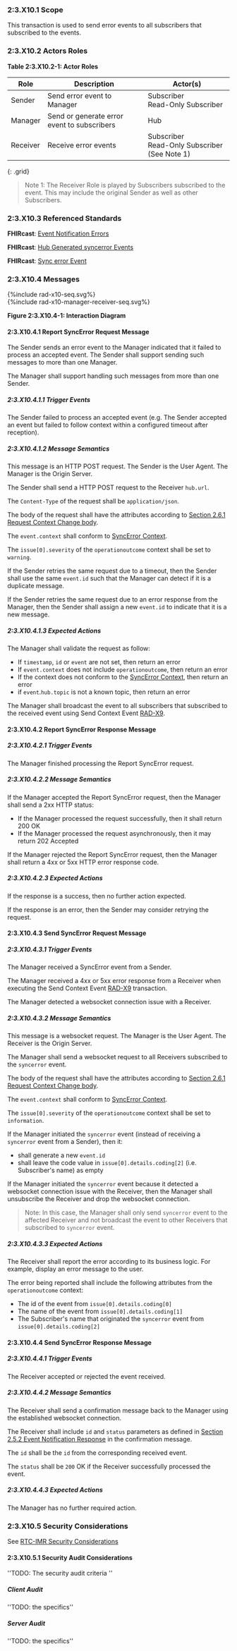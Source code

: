 ### 2:3.X10.1 Scope

This transaction is used to send error events to all subscribers that subscribed to the events.

### 2:3.X10.2 Actors Roles

**Table 2:3.X10.2-1: Actor Roles**

| Role | Description | Actor(s) |
|------|-------------|----------|
| Sender | Send error event to Manager | Subscriber<br>Read-Only Subscriber |
| Manager | Send or generate error event to subscribers | Hub |
| Receiver | Receive error events | Subscriber<br>Read-Only Subscriber (See Note 1)|
{: .grid}

> Note 1: The Receiver Role is played by Subscribers subscribed to the event. This may include the original Sender as well as other Subscribers.

### 2:3.X10.3 Referenced Standards

**FHIRcast**: [Event Notification Errors](https://build.fhir.org/ig/HL7/fhircast-docs/2-5-EventNotification.html#event-notification-errors)

**FHIRcast**: [Hub Generated syncerror Events](https://build.fhir.org/ig/HL7/fhircast-docs/2-5-EventNotification.html#hub-generated-syncerror-events)

**FHIRcast**: [Sync error Event](https://build.fhir.org/ig/HL7/fhircast-docs/3-2-1-syncerror.html)

### 2:3.X10.4 Messages

<div>
{%include rad-x10-seq.svg%}
</div>

<div style="clear: left"/>

<div>
{%include rad-x10-manager-receiver-seq.svg%}
</div>

<div style="clear: left"/>

**Figure 2:3.X10.4-1: Interaction Diagram**

#### 2:3.X10.4.1 Report SyncError Request Message
The Sender sends an error event to the Manager indicated that it failed to process an accepted event. The Sender shall support sending such messages to more than one Manager.

The Manager shall support handling such messages from more than one Sender. 

##### 2:3.X10.4.1.1 Trigger Events

The Sender failed to process an accepted event (e.g. The Sender accepted an event but failed to follow context within a configured timeout after reception).

##### 2:3.X10.4.1.2 Message Semantics

This message is an HTTP POST request. The Sender is the User Agent. The Manager is the Origin Server.

The Sender shall send a HTTP POST request to the Receiver `hub.url`.

The `Content-Type` of the request shall be `application/json`.

The body of the request shall have the attributes according to [Section 2.6.1 Request Context Change body](https://build.fhir.org/ig/HL7/fhircast-docs/2-6-RequestContextChange.html#request-context-change-body).

The `event.context` shall conform to [SyncError Context](https://build.fhir.org/ig/HL7/fhircast-docs/3-2-1-syncerror.html#context).

The `issue[0].severity` of the `operationoutcome` context shall be set to `warning`.

If the Sender retries the same request due to a timeout, then the Sender shall use the same `event.id` such that the Manager can detect if it is a duplicate message.

If the Sender retries the same request due to an error response from the Manager, then the Sender shall assign a new `event.id` to indicate that it is a new message.

##### 2:3.X10.4.1.3 Expected Actions

The Manager shall validate the request as follow:

* If `timestamp`, `id` or `event` are not set, then return an error
* If `event.context` does not include `operationoutcome`, then return an error
* If the context does not conform to the [SyncError Context](https://build.fhir.org/ig/HL7/fhircast-docs/3-2-1-syncerror.html#context), then return an error
* if `event`.`hub.topic` is not a known topic, then return an error

The Manager shall broadcast the event to all subscribers that subscribed to the received event using Send Context Event [RAD-X9](rad-x9.html).

#### 2:3.X10.4.2 Report SyncError Response Message

##### 2:3.X10.4.2.1 Trigger Events

The Manager finished processing the Report SyncError request.

##### 2:3.X10.4.2.2 Message Semantics

If the Manager accepted the Report SyncError request, then the Manager shall send a 2xx HTTP status:

* If the Manager processed the request successfully, then it shall return 200 OK
* If the Manager processed the request asynchronously, then it may return 202 Accepted

If the Manager rejected the Report SyncError request, then the Manager shall return a 4xx or 5xx HTTP error response code.

##### 2:3.X10.4.2.3 Expected Actions

If the response is a success, then no further action expected.

If the response is an error, then the Sender may consider retrying the request.

#### 2:3.X10.4.3 Send SyncError Request Message

##### 2:3.X10.4.3.1 Trigger Events

The Manager received a SyncError event from a Sender.

The Manager received a 4xx or 5xx error response from a Receiver when executing the Send Context Event [RAD-X9](rad-x9.html) transaction.

The Manager detected a websocket connection issue with a Receiver.

##### 2:3.X10.4.3.2 Message Semantics

This message is a websocket request. The Manager is the User Agent. The Receiver is the Origin Server.

The Manager shall send a websocket request to all Receivers subscribed to the `syncerror` event.

The body of the request shall have the attributes according to [Section 2.6.1 Request Context Change body](https://build.fhir.org/ig/HL7/fhircast-docs/2-6-RequestContextChange.html#request-context-change-body).

The `event.context` shall conform to [SyncError Context](https://build.fhir.org/ig/HL7/fhircast-docs/3-2-1-syncerror.html#context).

The `issue[0].severity` of the `operationoutcome` context shall be set to `information`.

If the Manager initiated the `syncerror` event (instead of receiving a `syncerror` event from a Sender), then it:
- shall generate a new `event.id`
- shall leave the code value in `issue[0].details.coding[2]` (i.e. Subscriber's name) as empty

If the Manager initiated the `syncerror` event because it detected a websocket connection issue with the Receiver, then the Manager shall unsubscribe the Receiver and drop the websocket connection.

> Note: In this case, the Manager shall only send `syncerror` event to the affected Receiver and not broadcast the event to other Receivers that subscribed to `syncerror` event.

##### 2:3.X10.4.3.3 Expected Actions

The Receiver shall report the error according to its business logic. For example, display an error message to the user.

The error being reported shall include the following attributes from the `operationoutcome` context:
- The id of the event from `issue[0].details.coding[0]`
- The name of the event from `issue[0].details.coding[1]`
- The Subscriber's name that originated the `syncerror` event from `issue[0].details.coding[2]`

#### 2:3.X10.4.4 Send SyncError Response Message

##### 2:3.X10.4.4.1 Trigger Events

The Receiver accepted or rejected the event received.

##### 2:3.X10.4.4.2 Message Semantics

The Receiver shall send a confirmation message back to the Manager using the established websocket connection.

The Receiver shall include `id` and `status` parameters as defined in [Section 2.5.2 Event Notification Response](https://build.fhir.org/ig/HL7/fhircast-docs/2-5-EventNotification.html#event-notification-response) in the confirmation message.

The `id` shall be the `id` from the corresponding received event.

The `status` shall be `200` OK if the Receiver successfully processed the event.

##### 2:3.X10.4.4.3 Expected Actions

The Manager has no further required action.

### 2:3.X10.5 Security Considerations

See [RTC-IMR Security Considerations](volume-1.html#1xx5-rtc-imr-security-considerations)

#### 2:3.X10.5.1 Security Audit Considerations

''TODO: The security audit criteria ''

##### Client Audit 

''TODO: the specifics''

##### Server Audit 

''TODO: the specifics''
